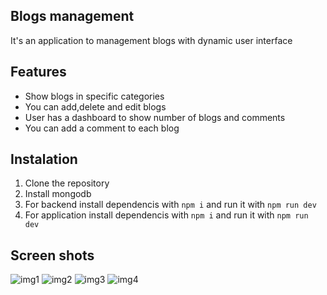 ## Blogs management
It's an application to management blogs with dynamic user interface
## Features
- Show blogs in specific categories
- You can add,delete and edit blogs
- User has a dashboard to show number of blogs and comments
- You can add a comment to each blog
## Instalation
1. Clone the repository
2. Install mongodb
3. For backend install dependencis with ``` npm i ``` and run it with ``` npm run dev ```
4. For application install dependencis with ``` npm i ``` and run it with ``` npm run dev ```
## Screen shots
![img1](https://github.com/user-attachments/assets/61afa63a-4678-439c-b0d4-51a0af21bda6)
![img2](https://github.com/user-attachments/assets/e76c98f7-acfa-4027-a3cf-6b2bb8b02293)
![img3](https://github.com/user-attachments/assets/6cb00428-f90a-4874-8cb4-4a00f0ad23f7)
![img4](https://github.com/user-attachments/assets/1b3e881c-8943-465e-808a-6d8bd5a2bf5a)

